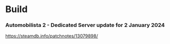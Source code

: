 # Build


###  Automobilista 2 - Dedicated Server update for 2 January 2024 
https://steamdb.info/patchnotes/13079898/